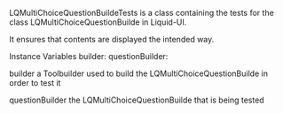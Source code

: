 LQMultiChoiceQuestionBuildeTests is a class containing the tests for the class LQMultiChoiceQuestionBuilde in Liquid-UI.

It ensures that contents are displayed the intended way.

Instance Variables
	builder:							<ToolBuilder>
	questionBuilder:		<LQMultiChoiceQuestionBuilde>

builder
	a Toolbuilder used to build the LQMultiChoiceQuestionBuilde in order to test it

questionBuilder
	the LQMultiChoiceQuestionBuilde that is being tested

